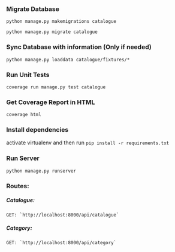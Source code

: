 
### Migrate Database
`python manage.py makemigrations catalogue`

`python manage.py migrate catalogue`

### Sync Database with information (Only if needed)
`python manage.py loaddata catalogue/fixtures/*`

### Run Unit Tests
`coverage run manage.py test catalogue`

### Get Coverage Report in HTML
`coverage html`

### Install dependencies
activate virtualenv and then run `pip install -r requirements.txt`

### Run Server
`python manage.py runserver`


### Routes:
##### Catalogue:

```
GET: `http://localhost:8000/api/catalogue`
```



##### Category:

```
GET: `http://localhost:8000/api/category`
```